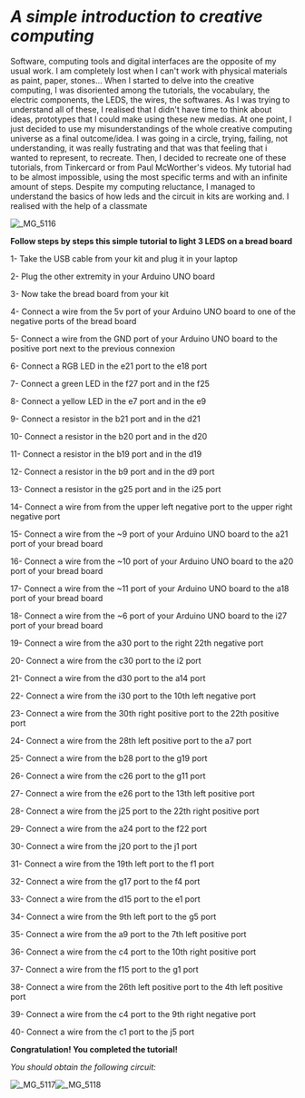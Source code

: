 # *A simple introduction to creative computing*

Software, computing tools and digital interfaces are the opposite of my usual work. I am completely lost when I can't work with physical materials as paint, paper, stones... When I started to delve into the creative computing, I was disoriented among the tutorials, the vocabulary, the electric components, the LEDS, the wires, the softwares. As I was trying to understand all of these, I realised that I didn't have time to think about ideas, prototypes that I could make using these new medias. At one point, I just decided to use my misunderstandings of the whole creative computing universe as a final outcome/idea. I was going in a circle, trying, failing, not understanding, it was really fustrating and that was that feeling that i wanted to represent, to recreate. Then, I decided to recreate one of these tutorials, from Tinkercard or from Paul McWorther's videos. My tutorial had to be almost impossible, using the most specific terms and with an infinite amount of steps. 
Despite my computing reluctance, I managed to understand the basics of how leds and the circuit in kits are working and. I realised with the help of a classmate

![_MG_5116](https://user-images.githubusercontent.com/94467816/142608983-4f26ed1a-11d9-4eba-9814-86e5d47b2a8f.JPG)


**Follow steps by steps this simple tutorial to light 3 LEDS on a bread board**

1- Take the USB cable from your kit and plug it in your laptop

2- Plug the other extremity in your Arduino UNO board

3- Now take the bread board from your kit

4- Connect a wire from the 5v port of your Arduino UNO board to one of the negative ports of the bread board

5- Connect a wire from the GND port of your Arduino UNO board to the positive port next to the previous connexion

6- Connect a RGB LED in the e21 port to the e18 port

7- Connect a green LED in the f27 port and in the f25

8- Connect a yellow LED in the e7 port and in the e9

9- Connect a resistor in the b21 port and in the d21

10- Connect a resistor in the b20 port and in the d20

11- Connect a resistor in the b19 port and in the d19

12- Connect a resistor in the b9 port and in the d9 port

13- Connect a resistor in the g25 port and in the i25 port

14- Connect a wire from from the upper left negative port to the upper right negative port

15- Connect a wire from the ~9 port of your Arduino UNO board to the a21 port of your bread board

16- Connect a wire from the ~10 port of your Arduino UNO board to the a20 port of your bread board

17- Connect a wire from the ~11 port of your Arduino UNO board to the a18 port of your bread board

18- Connect a wire from the ~6 port of your Arduino UNO board to the i27 port of your bread board

19- Connect a wire from the a30 port to the right 22th negative port

20- Connect a wire from the c30 port to the i2 port

21- Connect a wire from the d30 port to the a14 port

22- Connect a wire from the i30 port to the 10th left negative port

23- Connect a wire from the 30th right positive port to the 22th positive port

24- Connect a wire from the 28th left positive port to the a7 port 

25- Connect a wire from the b28 port to the g19 port

26- Connect a wire from the c26 port to the g11 port

27- Connect a wire from the e26 port to the 13th left positive port

28- Connect a wire from the j25 port to the 22th right positive port

29- Connect a wire from the a24 port to the f22 port

30- Connect a wire from the j20 port to the j1 port

31- Connect a wire from the 19th left port to the f1 port

32- Connect a wire from the g17 port to the f4 port

33- Connect a wire from the d15 port to the e1 port

34- Connect a wire from the 9th left port to the g5 port

35- Connect a wire from the a9 port to the 7th left positive port

36- Connect a wire from the c4 port to the 10th right positive port

37- Connect a wire from the f15 port to the g1 port

38- Connect a wire from the 26th left positive port to the 4th left positive port 

39- Connect a wire from the c4 port to the 9th right negative port

40- Connect a wire from the c1 port to the j5 port

**Congratulation! You completed the tutorial!**

*You should obtain the following circuit:*

![_MG_5117](https://user-images.githubusercontent.com/94467816/142609412-61948f3c-8e34-47e0-b4f5-a0fdf3cf3654.JPG)![_MG_5118](https://user-images.githubusercontent.com/94467816/142609445-a4e5cfee-9478-4ed0-a547-1b44f844b57d.JPG)


















